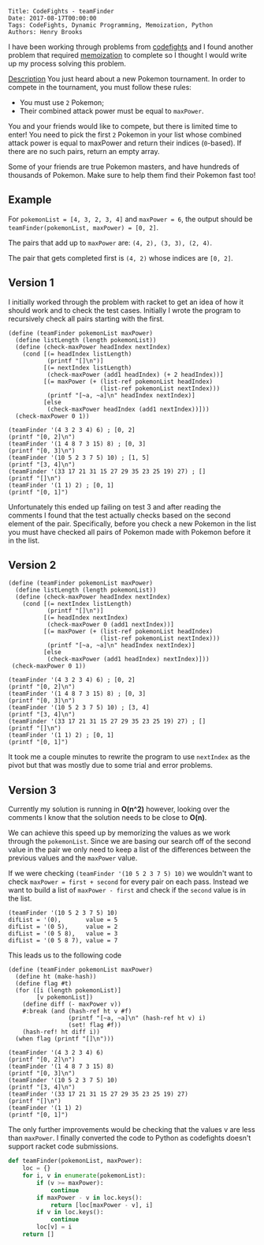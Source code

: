     Title: CodeFights - teamFinder
    Date: 2017-08-17T00:00:00
    Tags: CodeFights, Dynamic Programming, Memoization, Python
    Authors: Henry Brooks

I have been working through problems from [codefights](https://codefights.com) and I found another problem that required [memoization](https://en.wikipedia.org/wiki/Memoization) to complete so I thought I would write up my process solving this problem.

<!-- more -->

[Description](https://codefights.com/challenge/af2y4DBXqibqmHyAN)
You just heard about a new Pokemon tournament. In order to compete in the tournament, you must follow these rules:

* You must use `2` Pokemon;
* Their combined attack power must be equal to `maxPower`.

You and your friends would like to compete, but there is limited time to enter! You need to pick the first `2` Pokemon in your list whose combined attack power is equal to maxPower and return their indices (`0`-based).
If there are no such pairs, return an empty array.

Some of your friends are true Pokemon masters, and have hundreds of thousands of Pokemon. Make sure to help them find their Pokemon fast too!

Example
---

For `pokemonList = [4, 3, 2, 3, 4]` and `maxPower = 6`, the output should be `teamFinder(pokemonList, maxPower) = [0, 2]`.

The pairs that add up to `maxPower` are: `(4, 2), (3, 3), (2, 4)`.

The pair that gets completed first is `(4, 2)` whose indices are `[0, 2]`.

Version 1
---

I initially worked through the problem with racket to get an idea of how it should work and to check the test cases. Initially I wrote the program to recursively check all pairs starting with the first.

```racket
(define (teamFinder pokemonList maxPower)
  (define listLength (length pokemonList))
  (define (check-maxPower headIndex nextIndex)
    (cond [(= headIndex listLength)
           (printf "[]\n")]
          [(= nextIndex listLength)
           (check-maxPower (add1 headIndex) (+ 2 headIndex))]
          [(= maxPower (+ (list-ref pokemonList headIndex)
                          (list-ref pokemonList nextIndex)))
           (printf "[~a, ~a]\n" headIndex nextIndex)]
          [else
           (check-maxPower headIndex (add1 nextIndex))]))
  (check-maxPower 0 1))

(teamFinder '(4 3 2 3 4) 6) ; [0, 2]
(printf "[0, 2]\n")
(teamFinder '(1 4 8 7 3 15) 8) ; [0, 3]
(printf "[0, 3]\n")
(teamFinder '(10 5 2 3 7 5) 10) ; [1, 5]
(printf "[3, 4]\n")
(teamFinder '(33 17 21 31 15 27 29 35 23 25 19) 27) ; []
(printf "[]\n")
(teamFinder '(1 1) 2) ; [0, 1]
(printf "[0, 1]")
```

Unfortunately this ended up failing on test 3 and after reading the comments I found that the test actually checks based on the second element of the pair. Specifically, before you check a new Pokemon in the list you must have checked all pairs of Pokemon made with Pokemon before it in the list.

Version 2
---


```racket
(define (teamFinder pokemonList maxPower)
  (define listLength (length pokemonList))
  (define (check-maxPower headIndex nextIndex)
    (cond [(= nextIndex listLength)
           (printf "[]\n")]
          [(= headIndex nextIndex)
           (check-maxPower 0 (add1 nextIndex))]
          [(= maxPower (+ (list-ref pokemonList headIndex)
                          (list-ref pokemonList nextIndex)))
           (printf "[~a, ~a]\n" headIndex nextIndex)]
          [else
           (check-maxPower (add1 headIndex) nextIndex)]))
 (check-maxPower 0 1))

(teamFinder '(4 3 2 3 4) 6) ; [0, 2]
(printf "[0, 2]\n")
(teamFinder '(1 4 8 7 3 15) 8) ; [0, 3]
(printf "[0, 3]\n")
(teamFinder '(10 5 2 3 7 5) 10) ; [3, 4]
(printf "[3, 4]\n")
(teamFinder '(33 17 21 31 15 27 29 35 23 25 19) 27) ; []
(printf "[]\n")
(teamFinder '(1 1) 2) ; [0, 1]
(printf "[0, 1]")
```

It took me a couple minutes to rewrite the program to use `nextIndex` as the pivot but that was mostly due to some trial and error problems.

Version 3
---

Currently my solution is running in **O(n^2)** however, looking over the comments I know that the solution needs to be close to **O(n)**.

We can achieve this speed up by memorizing the values as we work through the `pokemonList`. Since we are basing our search off of the second value in the pair we only need to keep a list of the differences between the previous values and the `maxPower` value.

If we were checking `(teamFinder '(10 5 2 3 7 5) 10)` we wouldn't want to check `maxPower = first + second` for every pair on each pass. Instead we want to build a list of `maxPower - first` and check if the `second` value is in the list.

```
(teamFinder '(10 5 2 3 7 5) 10)
difList = '(0),       value = 5
difList = '(0 5),     value = 2
difList = '(0 5 8),   value = 3
difList = '(0 5 8 7), value = 7
```

This leads us to the following code

```racket
(define (teamFinder pokemonList maxPower)
  (define ht (make-hash))
  (define flag #t)
  (for ([i (length pokemonList)]
        [v pokemonList])
    (define diff (- maxPower v))
    #:break (and (hash-ref ht v #f)
                 (printf "[~a, ~a]\n" (hash-ref ht v) i)
                 (set! flag #f))    
    (hash-ref! ht diff i))
  (when flag (printf "[]\n")))

(teamFinder '(4 3 2 3 4) 6)
(printf "[0, 2]\n")
(teamFinder '(1 4 8 7 3 15) 8)
(printf "[0, 3]\n")
(teamFinder '(10 5 2 3 7 5) 10)
(printf "[3, 4]\n")
(teamFinder '(33 17 21 31 15 27 29 35 23 25 19) 27)
(printf "[]\n")
(teamFinder '(1 1) 2)
(printf "[0, 1]")
```

The only further improvements would be checking that the values v are less than `maxPower`. I finally converted the code to Python as codefights doesn't support racket code submissions.

```python
def teamFinder(pokemonList, maxPower):
    loc = {}
    for i, v in enumerate(pokemonList):
        if (v >= maxPower):
            continue
        if maxPower - v in loc.keys():
            return [loc[maxPower - v], i]
        if v in loc.keys():
            continue
        loc[v] = i
    return []
```
